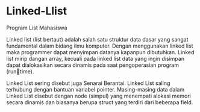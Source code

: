 # Linked-Llist
Program List Mahasiswa 

Linked list (list bertaut) adalah salah satu struktur
data dasar yang sangat fundamental dalam bidang ilmu
komputer. Dengan menggunakan linked list maka
programmer dapat menyimpan datanya kapanpun
dibutuhkan. Linked list mirip dangan array, kecuali pada
linked list data yang ingin disimpan dapat dialokasikan
secara dinamis pada saat pengoperasian program (runtime).

Linked List sering disebut juga Senarai Berantai.
Linked List saling terhubung dengan bantuan variabel pointer.
Masing-masing data dalam Linked List disebut dengan node
(simpul) yang menempati alokasi memori secara dinamis dan
biasanya berupa struct yang terdiri dari beberapa field.
